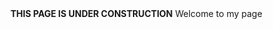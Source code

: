 <html>
  <head> 
    <b>THIS PAGE IS UNDER CONSTRUCTION</b> 
  </head>
  <body>
    Welcome to my page
  </body>
  </html>
  

